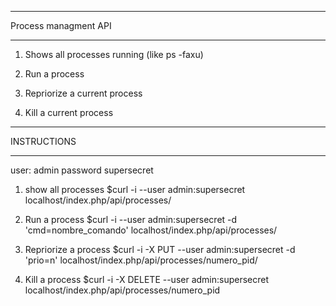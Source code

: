 ******************************
Process managment API 
******************************

1) Shows all processes running (like ps -faxu)

2) Run a process

3) Repriorize a current process

4) Kill a current process 

*******************
INSTRUCTIONS
*******************

user: admin
password supersecret

1) show all processes
$curl -i --user admin:supersecret localhost/index.php/api/processes/


2) Run a process
$curl -i --user admin:supersecret -d 'cmd=nombre_comando' localhost/index.php/api/processes/


3) Repriorize a process
$curl -i -X PUT --user admin:supersecret -d 'prio=n' localhost/index.php/api/processes/numero_pid/


4) Kill a process
   $curl -i -X DELETE --user admin:supersecret localhost/index.php/api/processes/numero_pid



